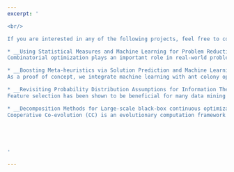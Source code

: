 ```yaml
---
excerpt: '

<br/> 

If you are interested in any of the following projects, feel free to contract me for a collaboration. <br/>

* __Using Statistical Measures and Machine Learning for Problem Reduction__ [[outcome1](https://yuansuny.github.io/files/Jpaper_MLPR.pdf), [outcome2](https://arxiv.org/pdf/2005.05847.pdf)] <br/>
Combinatorial optimization plays an important role in real-world problem solving. In the big data era, the dimensionality of a combinatorial optimization problem is usually very large, which poses a significant challenge to existing solution algorithms. In this project, we investigate problem reduction techniques using stochastic sampling and machine learning to tackle large-scale optimization problems. These techniques heuristically remove decision variables from a problem instance, that are not expected to be part of an optimal solution. First, we investigate the use of statistical measures computed from stochastic sampling of feasible solutions compared with features computed directly from the instance data. Two measures are particularly useful for this: 1) a ranking-based measure, favoring decision variables that frequently appear in high-quality solutions; and 2) a correlation-based measure, favoring decision variables that are highly correlated with the objective values. To take this further, we develop a machine learning approach, called Machine Learning for Problem Reduction (MLPR), that trains a supervised learning model on easy problem instances for which the optimal solution is known. This gives us a combination of features enabling us to better predict the decision variables that belong to the optimal solution for a given hard problem. We have demonstrated the efficacy of our approaches on the maximum weight clique problem ([MWCP](https://yuansuny.github.io/files/Jpaper_MLPR.pdf)) and travelling salesman problem ([TSP](https://arxiv.org/pdf/2005.05847.pdf)). Our experimental results have shown that our problem reduction techniques are very effective and can be used to boost the performance of existing solution methods.

* __Boosting Meta-heuristics via Solution Prediction and Machine Learning__ (To apprear) <br/>
As a proof of concept, we integrate machine learning with ant colony optimization (ACO) to solve a combinatorial optimization problem. Our machine learning model trains on a set of optimally-solved problem instances, and predicts for a test instance which decision variables are more likely to be part of an optimal solution. We explore multiple ways of incorporating this solution prediction into the probabilistic model of ACO to bias its sampling towards using predicted high-quality decision variables more often, when constructing feasible solutions. We empirically show that our machine learning prediction significantly speeds up ACO in finding high-quality solutions, and outperforms other quality measure directly computed from problem characteristics.  Our model is robust in the sense that 1) it is fairly insensitive to the learning algorithm used in training; and 2) it generalizes well to large and real-world problem instances.

* __Revisiting Probability Distribution Assumptions for Information Theoretic Feature Selection__ [[outcome](https://yuansuny.github.io/files/Cpaper_PDA.pdf)] <br/>
Feature selection has been shown to be beneficial for many data mining and machine learning tasks, especially for big data analytics. Mutual Information (MI) is a well-known information-theoretic approach used to evaluate the relevance of feature subsets and class labels. However, estimating high-dimensional MI poses significant challenges. Consequently, a great deal of research has focused on using low-order MI approximations or computing a lower bound on MI called Variational Information (VI). These methods often require certain assumptions made on the probability distributions of features such that these distributions are realistic yet tractable to compute. In this project, we revealed two sets of distribution assumptions underlying many MI and VI based methods: Feature Independence Distribution and Geometric Mean Distribution. We systematically analyzed their strengths and weaknesses and proposed a logical extension called Arithmetic Mean Distribution, which leads to an unbiased and normalised estimation of probability densities. We conducted detailed empirical studies across a suite of 29 real-world classification problems and illustrated improved prediction accuracy of our methods based on the identification of more informative features, thus providing support for our theoretical findings.

* __Decomposition Methods for Large-scale black-box continuous optimization problems__ [[outcome](https://yuansuny.github.io/files/Jpaper_RDG.pdf)] <br/>
Cooperative Co-evolution (CC) is an evolutionary computation framework that can be used to solve high dimensional optimization problems via a ‘divide-and-conquer’ mechanism. However, the main challenge when using this framework lies in problem decomposition. That is, deciding how to allocate decision variables to a particular sub-problem, especially interacting decision variables. Existing decomposition methods are typically computationally expensive, taking $O(n^2)$ function evaluations when decomposing an n-dimensional problem. In this project, we propose a new decomposition method, which we call Recursive Differential Grouping (RDG), by considering the interaction between decision variables based on non-linearity detection. RDG recursively examines the interaction between a selected decision variable and the remaining variables, placing all interacting decision variables into the same sub-problem. We use analytical methods to show that RDG can be used to efficiently decompose an n-dimensional problem using $O(n \log n)$ function evaluations, without explicitly examining all pairwise variable interactions. We evaluated the efficacy of the RDG method using large scale benchmark optimization problems. Numerical simulation experiments showed that RDG greatly improved the efficiency of problem decomposition in terms of time complexity. Significantly, when RDG was embedded in a CC framework, the optimization results were better than results from seven other decomposition methods.





'

---
```

